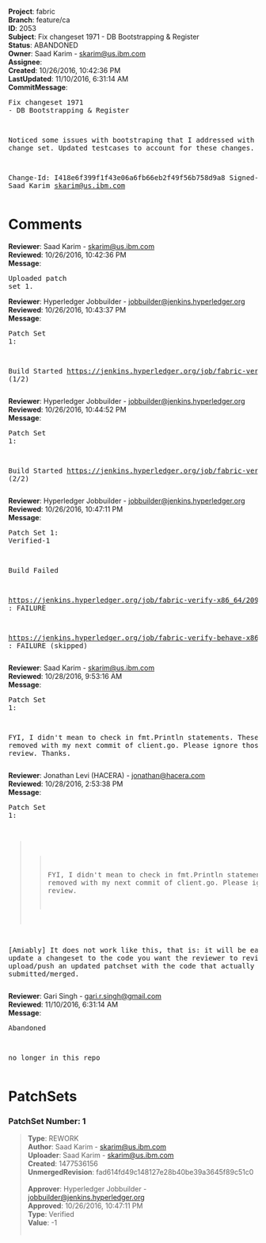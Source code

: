 <strong>Project</strong>: fabric<br><strong>Branch</strong>: feature/ca<br><strong>ID</strong>: 2053<br><strong>Subject</strong>: Fix changeset 1971 - DB Bootstrapping & Register<br><strong>Status</strong>: ABANDONED<br><strong>Owner</strong>: Saad Karim - skarim@us.ibm.com<br><strong>Assignee</strong>:<br><strong>Created</strong>: 10/26/2016, 10:42:36 PM<br><strong>LastUpdated</strong>: 11/10/2016, 6:31:14 AM<br><strong>CommitMessage</strong>:<br><pre>Fix changeset 1971 - DB Bootstrapping & Register

Noticed some issues with bootstraping that I
addressed with this change set. Updated testcases
to account for these changes.

Change-Id: I418e6f399f1f43e06a6fb66eb2f49f56b758d9a8
Signed-off-by: Saad Karim <skarim@us.ibm.com>
</pre><h1>Comments</h1><strong>Reviewer</strong>: Saad Karim - skarim@us.ibm.com<br><strong>Reviewed</strong>: 10/26/2016, 10:42:36 PM<br><strong>Message</strong>: <pre>Uploaded patch set 1.</pre><strong>Reviewer</strong>: Hyperledger Jobbuilder - jobbuilder@jenkins.hyperledger.org<br><strong>Reviewed</strong>: 10/26/2016, 10:43:37 PM<br><strong>Message</strong>: <pre>Patch Set 1:

Build Started https://jenkins.hyperledger.org/job/fabric-verify-x86_64/2096/ (1/2)</pre><strong>Reviewer</strong>: Hyperledger Jobbuilder - jobbuilder@jenkins.hyperledger.org<br><strong>Reviewed</strong>: 10/26/2016, 10:44:52 PM<br><strong>Message</strong>: <pre>Patch Set 1:

Build Started https://jenkins.hyperledger.org/job/fabric-verify-behave-x86_64/991/ (2/2)</pre><strong>Reviewer</strong>: Hyperledger Jobbuilder - jobbuilder@jenkins.hyperledger.org<br><strong>Reviewed</strong>: 10/26/2016, 10:47:11 PM<br><strong>Message</strong>: <pre>Patch Set 1: Verified-1

Build Failed 

https://jenkins.hyperledger.org/job/fabric-verify-x86_64/2096/ : FAILURE

https://jenkins.hyperledger.org/job/fabric-verify-behave-x86_64/991/ : FAILURE (skipped)</pre><strong>Reviewer</strong>: Saad Karim - skarim@us.ibm.com<br><strong>Reviewed</strong>: 10/28/2016, 9:53:16 AM<br><strong>Message</strong>: <pre>Patch Set 1:

FYI, I didn't mean to check in fmt.Println statements. These will be removed with my next commit of client.go. Please ignore those during review. Thanks.</pre><strong>Reviewer</strong>: Jonathan Levi (HACERA) - jonathan@hacera.com<br><strong>Reviewed</strong>: 10/28/2016, 2:53:38 PM<br><strong>Message</strong>: <pre>Patch Set 1:

>> FYI, I didn't mean to check in fmt.Println statements. These will be removed with my next commit of client.go. Please ignore those during review.

[Amiably] It does not work like this, that is: it will be easier to update a changeset to the code you want the reviewer to review. You can upload/push an updated patchset with the code that actually needs to be submitted/merged.</pre><strong>Reviewer</strong>: Gari Singh - gari.r.singh@gmail.com<br><strong>Reviewed</strong>: 11/10/2016, 6:31:14 AM<br><strong>Message</strong>: <pre>Abandoned

no longer in this repo</pre><h1>PatchSets</h1><h3>PatchSet Number: 1</h3><blockquote><strong>Type</strong>: REWORK<br><strong>Author</strong>: Saad Karim - skarim@us.ibm.com<br><strong>Uploader</strong>: Saad Karim - skarim@us.ibm.com<br><strong>Created</strong>: 1477536156<br><strong>UnmergedRevision</strong>: fad614fd49c148127e28b40be39a3645f89c51c0<br><br><strong>Approver</strong>: Hyperledger Jobbuilder - jobbuilder@jenkins.hyperledger.org<br><strong>Approved</strong>: 10/26/2016, 10:47:11 PM<br><strong>Type</strong>: Verified<br><strong>Value</strong>: -1<br><br></blockquote>